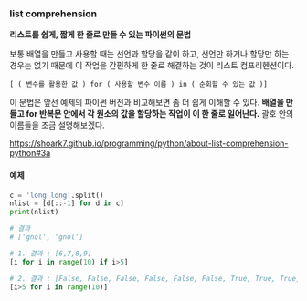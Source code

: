 ### list comprehension

**리스트를 쉽게, 짧게 한 줄로 만들 수 있는 파이썬의 문법**

보통 배열을 만들고 사용할 때는 선언과 할당을 같이 하고, 선언만 하거나 할당만 하는 경우는 없기 때문에 이 작업을 간편하게 한 줄로 해결하는 것이 리스트 컴프리헨션이다.

```
[ ( 변수를 활용한 값 ) for ( 사용할 변수 이름 ) in ( 순회할 수 있는 값 )]
```

이 문법은 앞선 예제의 파이썬 버전과 비교해보면 좀 더 쉽게 이해할 수 있다. **배열을 만들고 for 반복문 안에서 각 원소의 값을 할당하는 작업이 이 한 줄로 일어난다.** 괄호 안의 이름들을 조금 설명해보겠다.



https://shoark7.github.io/programming/python/about-list-comprehension-python#3a



#### 예제

```python
c = 'long long'.split()
nlist = [d[::-1] for d in c]
print(nlist)

# 결과
# ['gnol', 'gnol']
```



```python
# 1. 결과 : [6,7,8,9]
[i for i in range(10) if i>5] 

# 2. 결과 : [False, False, False, False, False, False, True, True, True, True] # - 이것도 결국 list comprehension임을 명심하자!!
[i>5 for i in range(10)]
```

